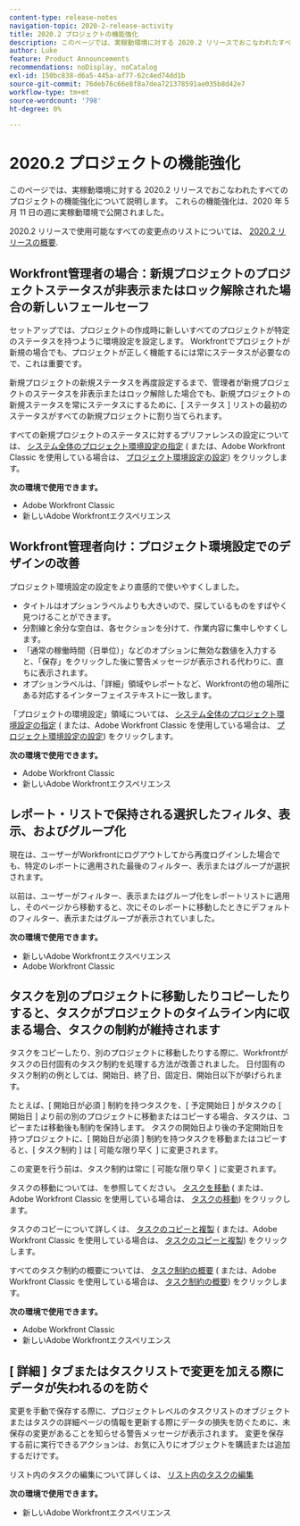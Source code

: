 ```yaml
---
content-type: release-notes
navigation-topic: 2020-2-release-activity
title: 2020.2 プロジェクトの機能強化
description: このページでは、実稼動環境に対する 2020.2 リリースでおこなわれたすべてのプロジェクトの機能強化について説明します。 これらの機能強化は、2020 年 5 月 11 日の週に実稼動環境で公開されました。
author: Luke
feature: Product Announcements
recommendations: noDisplay, noCatalog
exl-id: 150bc838-d6a5-445a-af77-62c4ed74dd1b
source-git-commit: 76deb76c66e8f8a7dea721378591ae035b8d42e7
workflow-type: tm+mt
source-wordcount: '798'
ht-degree: 0%

---
```


# 2020.2 プロジェクトの機能強化

このページでは、実稼動環境に対する 2020.2 リリースでおこなわれたすべてのプロジェクトの機能強化について説明します。 これらの機能強化は、2020 年 5 月 11 日の週に実稼動環境で公開されました。

2020.2 リリースで使用可能なすべての変更点のリストについては、 [2020.2 リリースの概要](../../../product-announcements/product-releases/2020.2.-release-activity/2020.2-release-overview.md).

## Workfront管理者の場合：新規プロジェクトのプロジェクトステータスが非表示またはロック解除された場合の新しいフェールセーフ

セットアップでは、プロジェクトの作成時に新しいすべてのプロジェクトが特定のステータスを持つように環境設定を設定します。 Workfrontでプロジェクトが新規の場合でも、プロジェクトが正しく機能するには常にステータスが必要なので、これは重要です。

新規プロジェクトの新規ステータスを再度設定するまで、管理者が新規プロジェクトのステータスを非表示またはロック解除した場合でも、新規プロジェクトの新規ステータスを常にステータスにするために、[ ステータス ] リストの最初のステータスがすべての新規プロジェクトに割り当てられます。

すべての新規プロジェクトのステータスに対するプリファレンスの設定については、 [システム全体のプロジェクト環境設定の指定](../../../administration-and-setup/set-up-workfront/configure-system-defaults/set-project-preferences.md) ( または、Adobe Workfront Classic を使用している場合は、 [プロジェクト環境設定の設定](https://one.workfront.com/s/article/Setting-Project-Preferences-1883392298)) をクリックします。

**次の環境で使用できます。**

* Adobe Workfront Classic
* 新しいAdobe Workfrontエクスペリエンス

## Workfront管理者向け：プロジェクト環境設定でのデザインの改善

プロジェクト環境設定の設定をより直感的で使いやすくしました。

* タイトルはオプションラベルよりも大きいので、探しているものをすばやく見つけることができます。
* 分割線と余分な空白は、各セクションを分けて、作業内容に集中しやすくします。
* 「通常の稼働時間（日単位）」などのオプションに無効な数値を入力すると、「保存」をクリックした後に警告メッセージが表示される代わりに、直ちに表示されます。
* オプションラベルは、「詳細」領域やレポートなど、Workfrontの他の場所にある対応するインターフェイステキストに一致します。

「プロジェクトの環境設定」領域については、 [システム全体のプロジェクト環境設定の指定](../../../administration-and-setup/set-up-workfront/configure-system-defaults/set-project-preferences.md) ( または、Adobe Workfront Classic を使用している場合は、 [プロジェクト環境設定の設定](https://one.workfront.com/s/article/Setting-Project-Preferences-1883392298)) をクリックします。

**次の環境で使用できます。**

* Adobe Workfront Classic
* 新しいAdobe Workfrontエクスペリエンス

## レポート・リストで保持される選択したフィルタ、表示、およびグループ化

現在は、ユーザーがWorkfrontにログアウトしてから再度ログインした場合でも、特定のレポートに適用された最後のフィルター、表示またはグループが選択されます。

以前は、ユーザーがフィルター、表示またはグループ化をレポートリストに適用し、そのページから移動すると、次にそのレポートに移動したときにデフォルトのフィルター、表示またはグループが表示されていました。

**次の環境で使用できます。**

* 新しいAdobe Workfrontエクスペリエンス
* Adobe Workfront Classic

## タスクを別のプロジェクトに移動したりコピーしたりすると、タスクがプロジェクトのタイムライン内に収まる場合、タスクの制約が維持されます

タスクをコピーしたり、別のプロジェクトに移動したりする際に、Workfrontがタスクの日付固有のタスク制約を処理する方法が改善されました。 日付固有のタスク制約の例としては、開始日、終了日、固定日、開始日以下が挙げられます。

たとえば、[ 開始日が必須 ] 制約を持つタスクを、[ 予定開始日 ] がタスクの [ 開始日 ] より前の別のプロジェクトに移動またはコピーする場合、タスクは、コピーまたは移動後も制約を保持します。 タスクの開始日より後の予定開始日を持つプロジェクトに、[ 開始日が必須 ] 制約を持つタスクを移動またはコピーすると、[ タスク制約 ] は [ 可能な限り早く ] に変更されます。

この変更を行う前は、タスク制約は常に [ 可能な限り早く ] に変更されます。

タスクの移動については、を参照してください。 [タスクを移動](../../../manage-work/tasks/manage-tasks/move-tasks.md) ( または、Adobe Workfront Classic を使用している場合は、 [タスクの移動](https://one.workfront.com/s/article/Moving-Tasks-2081996259)) をクリックします。

タスクのコピーについて詳しくは、 [タスクのコピーと複製](../../../manage-work/tasks/manage-tasks/copy-and-duplicate-tasks.md) ( または、Adobe Workfront Classic を使用している場合は、 [タスクのコピーと複製](https://one.workfront.com/s/article/Copy-and-Duplicate-Tasks-218695605)) をクリックします。

すべてのタスク制約の概要については、 [タスク制約の概要](../../../manage-work/tasks/task-constraints/task-constraint-overview.md) ( または、Adobe Workfront Classic を使用している場合は、 [タスク制約の概要](https://one.workfront.com/s/article/Task-Constraint-Overview-453396848)) をクリックします。

**次の環境で使用できます。**

* Adobe Workfront Classic
* 新しいAdobe Workfrontエクスペリエンス

## [ 詳細 ] タブまたはタスクリストで変更を加える際にデータが失われるのを防ぐ

変更を手動で保存する際に、プロジェクトレベルのタスクリストのオブジェクトまたはタスクの詳細ページの情報を更新する際にデータの損失を防ぐために、未保存の変更があることを知らせる警告メッセージが表示されます。 変更を保存する前に実行できるアクションは、お気に入りにオブジェクトを購読または追加するだけです。

リスト内のタスクの編集について詳しくは、 [リスト内のタスクの編集](../../../manage-work/tasks/manage-tasks/edit-tasks-in-a-list.md)

**次の環境で使用できます。**

* 新しいAdobe Workfrontエクスペリエンス

